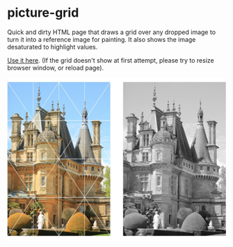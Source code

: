 # picture-grid

Quick and dirty HTML page that draws a grid over any dropped image to turn it into a reference image for painting. It also shows the image desaturated to highlight values.

[Use it here](https://cz-fish.github.io/picture-grid/). (If the grid doesn't show at first attempt, please try to resize browser window, or reload page).

![Preview of the page](picture-grid-demo.jpg)
